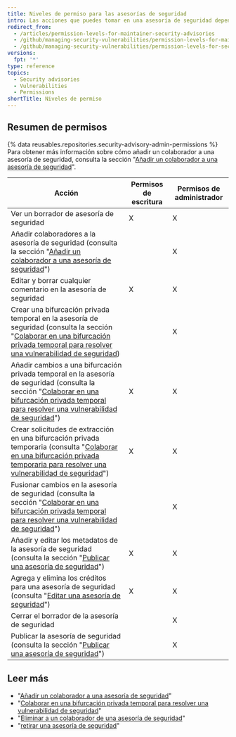 ```yaml
---
title: Niveles de permiso para las asesorías de seguridad
intro: Las acciones que puedes tomar en una asesoría de seguridad dependen de si tienes permisos de administrador o de escritura en la misma.
redirect_from:
  - /articles/permission-levels-for-maintainer-security-advisories
  - /github/managing-security-vulnerabilities/permission-levels-for-maintainer-security-advisories
  - /github/managing-security-vulnerabilities/permission-levels-for-security-advisories
versions:
  fpt: '*'
type: reference
topics:
  - Security advisories
  - Vulnerabilities
  - Permissions
shortTitle: Niveles de permiso
---
```


## Resumen de permisos

{% data reusables.repositories.security-advisory-admin-permissions %} Para obtener más información sobre cómo añadir un colaborador a una asesoría de seguridad, consulta la sección "[Añadir un colaborador a una asesoría de seguridad](/github/managing-security-vulnerabilities/adding-a-collaborator-to-a-security-advisory)".

| Acción                                                                                                                                                                                                                                                                                                      | Permisos de escritura | Permisos de administrador |
| ----------------------------------------------------------------------------------------------------------------------------------------------------------------------------------------------------------------------------------------------------------------------------------------------------------- | --------------------- | ------------------------- |
| Ver un borrador de asesoría de seguridad                                                                                                                                                                                                                                                                    | X                     | X                         |
| Añadir colaboradores a la asesoría de seguridad (consulta la sección "[Añadir un colaborador a una asesoría de seguridad](/github/managing-security-vulnerabilities/adding-a-collaborator-to-a-security-advisory)")                                                                                         |                       | X                         |
| Editar y borrar cualquier comentario en la asesoría de seguridad                                                                                                                                                                                                                                            | X                     | X                         |
| Crear una bifurcación privada temporal en la asesoría de seguridad (consulta la sección "[Colaborar en una bifurcación privada temporal para resolver una vulnerabilidad de seguridad](/articles/collaborating-in-a-temporary-private-fork-to-resolve-a-security-vulnerability))                            |                       | X                         |
| Añadir cambios a una bifurcación privada temporal en la asesoría de seguridad (consulta la sección "[Colaborar en una bifurcación privada temporal para resolver una vulnerabilidad de seguridad](/articles/collaborating-in-a-temporary-private-fork-to-resolve-a-security-vulnerability)")                | X                     | X                         |
| Crear solicitudes de extracción en una bifurcación privada temporaria (consulta "[Colaborar en una bifurcación privada temporaria para resolver una vulnerabilidad de seguridad](/github/managing-security-vulnerabilities/collaborating-in-a-temporary-private-fork-to-resolve-a-security-vulnerability)") | X                     | X                         |
| Fusionar cambios en la asesoría de seguridad (consulta la sección "[Colaborar en una bifurcación privada temporal para resolver una vulnerabilidad de seguridad](/articles/collaborating-in-a-temporary-private-fork-to-resolve-a-security-vulnerability)")                                                 |                       | X                         |
| Añadir y editar los metadatos de la asesoría de seguridad (consulta la sección "[Publicar una asesoría de seguridad](/github/managing-security-vulnerabilities/publishing-a-security-advisory)")                                                                                                            | X                     | X                         |
| Agrega y elimina los créditos para una asesoría de seguridad (consulta "[Editar una asesoría de seguridad](/github/managing-security-vulnerabilities/editing-a-security-advisory#about-credits-for-security-advisories)")                                                                                   | X                     | X                         |
| Cerrar el borrador de la asesoría de seguridad                                                                                                                                                                                                                                                              |                       | X                         |
| Publicar la asesoría de seguridad (consulta la sección "[Publicar una asesoría de seguridad](/github/managing-security-vulnerabilities/publishing-a-security-advisory)")                                                                                                                                    |                       | X                         |

## Leer más

- "[Añadir un colaborador a una asesoría de seguridad](/github/managing-security-vulnerabilities/adding-a-collaborator-to-a-security-advisory)"
- "[Colaborar en una bifurcación privada temporal para resolver una vulnerabilidad de seguridad](/github/managing-security-vulnerabilities/collaborating-in-a-temporary-private-fork-to-resolve-a-security-vulnerability)"
- "[Eliminar a un colaborador de una asesoría de seguridad](/github/managing-security-vulnerabilities/removing-a-collaborator-from-a-security-advisory)"
- "[retirar una asesoría de seguridad](/github/managing-security-vulnerabilities/withdrawing-a-security-advisory)"
